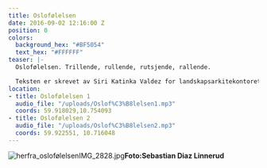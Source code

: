 ```yaml
---
title: Oslofølelsen
date: 2016-09-02 12:16:00 Z
position: 0
colors:
  background_hex: "#BF5054"
  text_hex: "#FFFFFF"
teaser: |-
  Oslofølelsen. Trillende, rullende, rutsjende, rallende.

  Teksten er skrevet av Siri Katinka Valdez for landskapsarkitekontoret La la Tøyen.
location:
- title: Oslofølelsen 1
  audio_file: "/uploads/Oslof%C3%B8lelsen1.mp3"
  coords: 59.918029,10.754093
- title: Oslofølelsen 2
  audio_file: "/uploads/Oslof%C3%B8lelsen2.mp3"
  coords: 59.922551, 10.716048
---
```


![herfra_oslofølelsenIMG_2828.jpg](/uploads/herfra_oslof%C3%B8lelsenIMG_2828.jpg)**Foto:Sebastian Diaz Linnerud**
